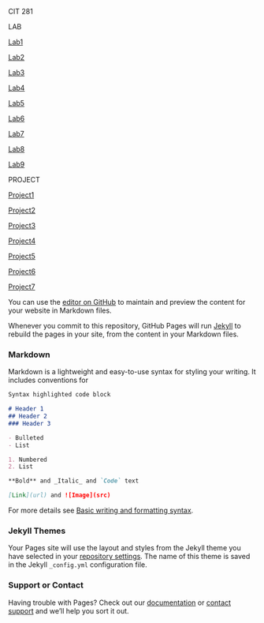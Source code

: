CIT 281 

LAB 

[Lab1](https://nakishalin.github.io/cit281-lab-1/)

[Lab2](https://nakishalin.github.io/cit281-lab-2/)

[Lab3](https://nakishalin.github.io/cit281-lab-3/)

[Lab4](https://nakishalin.github.io/cit281-lab-4/)

[Lab5](https://nakishalin.github.io/cit281-lab-5/)

[Lab6](https://nakishalin.github.io/cit281-lab-6/)

[Lab7](https://nakishalin.github.io/cit281-lab-7/)

[Lab8](https://nakishalin.github.io/cit281-lab-8/)

[Lab9](https://nakishalin.github.io/cit281-lab-9/)

PROJECT

[Project1](https://nakishalin.github.io/cit281-project-1/)

[Project2](https://nakishalin.github.io/cit281-project-2/)

[Project3](https://nakishalin.github.io/cit281-project-3/)

[Project4](https://nakishalin.github.io/cit281-project-4/)

[Project5](https://nakishalin.github.io/cit281-project-5/)

[Project6](https://nakishalin.github.io/cit281-project-6/)

[Project7](https://nakishalin.github.io/cit281-project-7/)

You can use the [editor on GitHub](https://github.com/NakishaLin/nakishal.github.io/edit/main/README.md) to maintain and preview the content for your website in Markdown files.

Whenever you commit to this repository, GitHub Pages will run [Jekyll](https://jekyllrb.com/) to rebuild the pages in your site, from the content in your Markdown files.

### Markdown

Markdown is a lightweight and easy-to-use syntax for styling your writing. It includes conventions for

```markdown
Syntax highlighted code block

# Header 1
## Header 2
### Header 3

- Bulleted
- List

1. Numbered
2. List

**Bold** and _Italic_ and `Code` text

[Link](url) and ![Image](src)
```

For more details see [Basic writing and formatting syntax](https://docs.github.com/en/github/writing-on-github/getting-started-with-writing-and-formatting-on-github/basic-writing-and-formatting-syntax).

### Jekyll Themes

Your Pages site will use the layout and styles from the Jekyll theme you have selected in your [repository settings](https://github.com/NakishaLin/nakishal.github.io/settings/pages). The name of this theme is saved in the Jekyll `_config.yml` configuration file.

### Support or Contact

Having trouble with Pages? Check out our [documentation](https://docs.github.com/categories/github-pages-basics/) or [contact support](https://support.github.com/contact) and we’ll help you sort it out.
